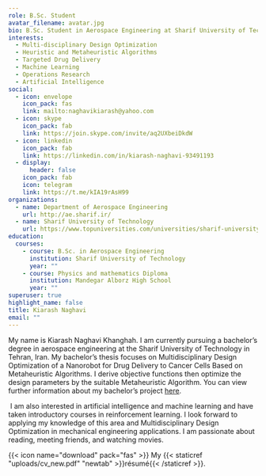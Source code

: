 ```yaml
---
role: B.Sc. Student
avatar_filename: avatar.jpg
bio: B.Sc. Student in Aerospace Engineering at Sharif University of Technology
interests:
  - Multi-disciplinary Design Optimization
  - Heuristic and Metaheuristic Algorithms
  - Targeted Drug Delivery
  - Machine Learning
  - Operations Research
  - Artificial Intelligence
social:
  - icon: envelope
    icon_pack: fas
    link: mailto:naghavikiarash@yahoo.com
  - icon: skype
    icon_pack: fab
    link: https://join.skype.com/invite/aq2UXbeiDkdW
  - icon: linkedin
    icon_pack: fab
    link: https://linkedin.com/in/kiarash-naghavi-93491193
  - display:
      header: false
    icon_pack: fab
    icon: telegram
    link: https://t.me/kIA19rAsH99
organizations:
  - name: Department of Aerospace Engineering
    url: http://ae.sharif.ir/
  - name: Sharif University of Technology
    url: https://www.topuniversities.com/universities/sharif-university-technology
education:
  courses:
    - course: B.Sc. in Aerospace Engineering
      institution: Sharif University of Technology
      year: ""
    - course: Physics and mathematics Diploma
      institution: Mandegar Alborz High School
      year: ""
superuser: true
highlight_name: false
title: Kiarash Naghavi
email: ""
---
```

My name is Kiarash Naghavi Khanghah. I am currently pursuing a bachelor’s degree in aerospace engineering at the Sharif University of Technology in Tehran, Iran. My bachelor’s thesis focuses on Multidisciplinary Design Optimization of a Nanorobot for Drug Delivery to Cancer Cells Based on Metaheuristic Algorithms. I derive objective functions then optimize the design parameters by the suitable Metaheuristic Algorithm. You can view further information about my bachelor’s project [here](https://kiarash-naghavi.netlify.app/project/multidisciplinary-design-optimization-of-a-nanorobot-for-drug-delivery-to-cancer-cells-based-on-genetic-algorithms/).

 I am also interested in artificial intelligence and machine learning and have taken introductory courses in reinforcement learning. I look forward to applying my knowledge of this area and Multidisciplinary Design Optimization in mechanical engineering applications. I am passionate about reading, meeting friends, and watching movies.

{{< icon name="download" pack="fas" >}} My {{< staticref "uploads/cv_new.pdf" "newtab" >}}résumé{{< /staticref >}}.
